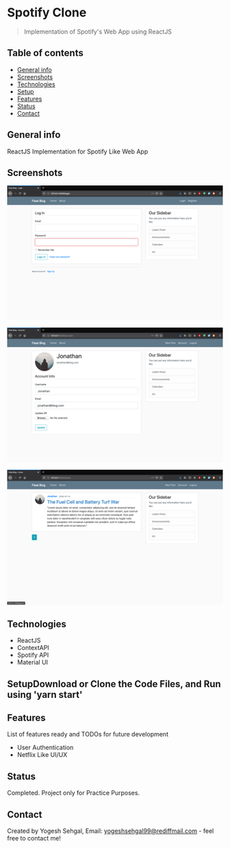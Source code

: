 # Spotify Clone
> Implementation of Spotify's Web App using ReactJS

## Table of contents
* [General info](#general-info)
* [Screenshots](#screenshots)
* [Technologies](#technologies)
* [Setup](#setup)
* [Features](#features)
* [Status](#status)
* [Contact](#contact)

## General info
ReactJS Implementation for Spotify Like Web App

## Screenshots
![Example screenshot](https://raw.githubusercontent.com/ysehgal147/flask_blog/master/screenshots/Screenshot%202020-07-15%20at%202.25.00%20AM.png)

![Example screenshot](https://raw.githubusercontent.com/ysehgal147/flask_blog/master/screenshots/Screenshot%202020-07-15%20at%201.52.23%20AM.png)

![Example screenshot](https://raw.githubusercontent.com/ysehgal147/flask_blog/master/screenshots/Screenshot%202020-07-15%20at%202.00.16%20AM.png)

## Technologies
* ReactJS
* ContextAPI
* Spotify API
* Material UI

## SetupDownload or Clone the Code Files, and Run using 'yarn start'

## Features
List of features ready and TODOs for future development
* User Authentication
* Netflix Like UI/UX

## Status
Completed. Project only for Practice Purposes.

## Contact
Created by Yogesh Sehgal, Email: [yogeshsehgal99@rediffmail.com](yogeshsehgal99@rediffmail.com) - feel free to contact me!
